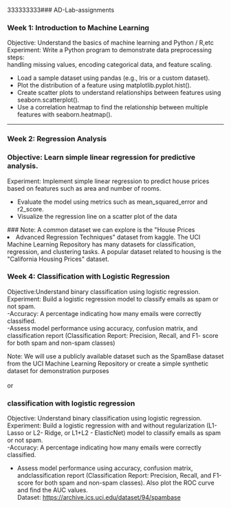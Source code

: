 333333333### AD-Lab-assignments
### Week 1: Introduction to Machine Learning 
 Objective: Understand the basics of machine learning and Python / R,etc<br>
 Experiment:
Write a Python program to demonstrate data preprocessing steps:<br>
 handling missing values, encoding categorical data, and feature
 scaling.<br>
 <ul>
  <li>Load a sample dataset using pandas (e.g., Iris or a custom dataset).</li>
  <li>Plot the distribution of a feature using matplotlib.pyplot.hist().</li>
  <li>Create scatter plots to understand relationships between features using
 seaborn.scatterplot().</li>
  <li>Use a correlation heatmap to find the relationship between multiple
 features with seaborn.heatmap().</li> </ul> <hr>

### Week 2: Regression Analysis
### Objective: Learn simple linear regression for predictive analysis.
Experiment:
Implement simple linear regression to predict house prices based on
features such as area and number of rooms.<br>
<ul>
  <li>Evaluate the model using metrics such as mean_squared_error and
 r2_score.</li>
  <li>Visualize the regression line on a scatter plot of the data</li></ul>
### Note: A common dataset we can explore is the &quot;House Prices
<br>
<li> Advanced Regression Techniques&quot; dataset from kaggle. The UCI Machine Learning
Repository has many datasets for classification, regression, and
clustering tasks. A popular dataset related to housing is the &quot;California
Housing Prices&quot; dataset.</li>

### Week 4: Classification with Logistic Regression
Objective:Understand binary classification using logistic regression.<br>
Experiment:
Build a logistic regression model to classify emails as spam or not spam.<br>
-Accuracy: A percentage indicating how many emails were correctly classified.<br>
-Assess model performance using accuracy, confusion matrix, and classification report (Classification Report: Precision, Recall, and F1-
score for both spam and non-spam classes)<br>
<div>
 Note: We will use a publicly available dataset such as the SpamBase
dataset from the UCI Machine Learning Repository or create a simple
synthetic dataset for demonstration purposes
</div><br>
or <br>

### classification with logistic regression
Objective: Understand binary classification using logistic regression.<br>
Experiment:
Build a logistic regression with and without regularization (L1- Lasso or L2- Ridge, or L1+L2 - ElasticNet) model to classify emails as spam or not spam.<br>
-Accuracy: A percentage indicating how many emails were correctly classified.<br>
- Assess model performance using accuracy, confusion matrix, andclassification report (Classification Report: Precision, Recall, and F1-score for both spam and non-spam classes). Also plot the ROC curve and find the AUC values.<br>
Dataset:  https://archive.ics.uci.edu/dataset/94/spambase
